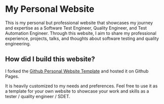 # My Personal Website

This is my personal but professional website that showcases my journey and expertise as a Software Test Engineer, Quality Engineer, and Test Automation Engineer. Through this website, I aim to share my professional experience, projects, talks, and thoughts about software testing and quality engineering.

## How did I build this website?
I forked the [Github Personal Website Template](https://github.com/github/personal-website) and hosted it on Github Pages.

It is heavily customized to my needs and preferences. Feel free to use it as a template for your own website to showcase your work and skills as a tester / quality engineer / SDET.